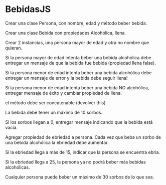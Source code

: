 # BebidasJS

Crear una clase Persona, con nombre, edad y método beber bebida.

Crear una clase Bebida con propiedades Alcohólica, llena.

Crear 2 instancias, una persona mayor de edad y otra no nombre que quieran.

Si la persona mayor de edad intenta beber una bebida alcohólica debe entregar un mensaje de que la bebida fue bebida (propiedad llena false).

Si la persona menor de edad intenta beber una bebida alcohólica debe entregar un mensaje de error y la bebida debe seguir llena!

Si la persona menor de edad intenta beber una bebida NO alcohólica, entregar mensaje de éxito y cambiar propiedad de llena.

el método debe ser concatenable (devolver this)

La bebida debe tener un máximo de  10 sorbos.

Si los sorbos llegan a 0, entregar mensaje indicando que la bebida está vacía.

Agregar propiedad de ebriedad a persona. Cada vez que beba un sorbo de una bebida alcohólica la ebriedad debe aumentar.

Si la ebriedad llega a más de 15, indicar que la persona se encuentra ebria.

Si la ebriedad llega a 25, la persona ya no podrá beber más bebidas alcohólicas.

Cualquier persona puede beber un máximo de 30 sorbos de lo que sea.
